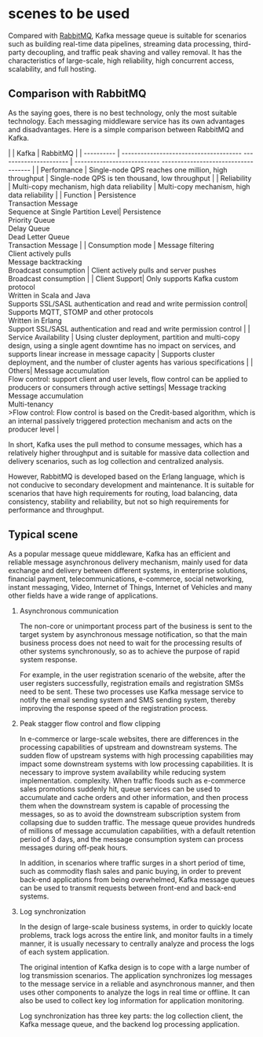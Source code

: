 # scenes to be used

Compared with [RabbitMQ](../../rabbitmq/intro/what.md), Kafka message queue is suitable for scenarios such as building real-time data pipelines, streaming data processing, third-party decoupling, and traffic peak shaving and valley removal. It has the characteristics of large-scale, high reliability, high concurrent access, scalability, and full hosting.

## Comparison with RabbitMQ

As the saying goes, there is no best technology, only the most suitable technology. Each messaging middleware service has its own advantages and disadvantages. Here is a simple comparison between RabbitMQ and Kafka.

| | Kafka | RabbitMQ |
| ---------- | -------------------------------------- ---------------------- | --------------------------- ------------------------------------ |
| Performance | Single-node QPS reaches one million, high throughput | Single-node QPS is ten thousand, low throughput |
| Reliability | Multi-copy mechanism, high data reliability | Multi-copy mechanism, high data reliability |
| Function | Persistence<br />Transaction Message<br />Sequence at Single Partition Level| Persistence<br />Priority Queue<br />Delay Queue<br />Dead Letter Queue<br />Transaction Message |
| Consumption mode | Message filtering<br />Client actively pulls<br />Message backtracking<br />Broadcast consumption | Client actively pulls and server pushes<br />Broadcast consumption |
| Client Support| Only supports Kafka custom protocol<br />Written in Scala and Java<br />Supports SSL/SASL authentication and read and write permission control| Supports MQTT, STOMP and other protocols<br />Written in Erlang <br />Support SSL/SASL authentication and read and write permission control |
| Service Availability | Using cluster deployment, partition and multi-copy design, using a single agent downtime has no impact on services, and supports linear increase in message capacity | Supports cluster deployment, and the number of cluster agents has various specifications |
| Others| Message accumulation<br />Flow control: support client and user levels, flow control can be applied to producers or consumers through active settings| Message tracking<br />Message accumulation<br />Multi-tenancy<br /> >Flow control: Flow control is based on the Credit-based algorithm, which is an internal passively triggered protection mechanism and acts on the producer level |

In short, Kafka uses the pull method to consume messages, which has a relatively higher throughput and is suitable for massive data collection and delivery scenarios, such as log collection and centralized analysis.

However, RabbitMQ is developed based on the Erlang language, which is not conducive to secondary development and maintenance. It is suitable for scenarios that have high requirements for routing, load balancing, data consistency, stability and reliability, but not so high requirements for performance and throughput.

## Typical scene

As a popular message queue middleware, Kafka has an efficient and reliable message asynchronous delivery mechanism, mainly used for data exchange and delivery between different systems, in enterprise solutions, financial payment, telecommunications, e-commerce, social networking, instant messaging, Video, Internet of Things, Internet of Vehicles and many other fields have a wide range of applications.

1. Asynchronous communication

    The non-core or unimportant process part of the business is sent to the target system by asynchronous message notification, so that the main business process does not need to wait for the processing results of other systems synchronously, so as to achieve the purpose of rapid system response.

    For example, in the user registration scenario of the website, after the user registers successfully, registration emails and registration SMSs need to be sent. These two processes use Kafka message service to notify the email sending system and SMS sending system, thereby improving the response speed of the registration process.

2. Peak stagger flow control and flow clipping

    In e-commerce or large-scale websites, there are differences in the processing capabilities of upstream and downstream systems. The sudden flow of upstream systems with high processing capabilities may impact some downstream systems with low processing capabilities. It is necessary to improve system availability while reducing system implementation. complexity.
    When traffic floods such as e-commerce sales promotions suddenly hit, queue services can be used to accumulate and cache orders and other information, and then process them when the downstream system is capable of processing the messages, so as to avoid the downstream subscription system from collapsing due to sudden traffic.
    The message queue provides hundreds of millions of message accumulation capabilities, with a default retention period of 3 days, and the message consumption system can process messages during off-peak hours.

    In addition, in scenarios where traffic surges in a short period of time, such as commodity flash sales and panic buying, in order to prevent back-end applications from being overwhelmed, Kafka message queues can be used to transmit requests between front-end and back-end systems.

3. Log synchronization

    In the design of large-scale business systems, in order to quickly locate problems, track logs across the entire link, and monitor faults in a timely manner, it is usually necessary to centrally analyze and process the logs of each system application.

    The original intention of Kafka design is to cope with a large number of log transmission scenarios. The application synchronizes log messages to the message service in a reliable and asynchronous manner, and then uses other components to analyze the logs in real time or offline. It can also be used to collect key log information for application monitoring.

    Log synchronization has three key parts: the log collection client, the Kafka message queue, and the backend log processing application.
